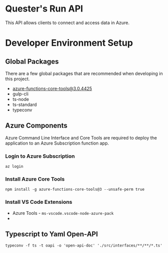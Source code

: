 # Quester's Run API

This API allows clients to connect and access data in Azure.


# Developer Environment Setup

## Global Packages

There are a few global packages that are recommended when developing in this project.

* azure-functions-core-tools@3.0.4425
* gulp-cli
* ts-node
* ts-standard
* typeconv

## 

## Azure Components

Azure Command Line Interface and Core Tools are required to deploy the application to an Azure Subscription function app.

### Login to Azure Subscription
`az login`

### Install Azure Core Tools 
`npm install -g azure-functions-core-tools@3 --unsafe-perm true`

### Install VS Code Extensions

* Azure Tools - `ms-vscode.vscode-node-azure-pack`
* 

## Typescript to Yaml Open-API
`typeconv -f ts -t oapi -o 'open-api-doc' './src/interfaces/**/**/*.ts'`